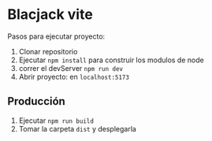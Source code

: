# Blacjack vite 

Pasos para ejecutar proyecto: 

1. Clonar repositorio 
2. Ejecutar ```npm install``` para construir los modulos de node 
3. correr el devServer ```npm run dev``` 
4. Abrir proyecto: en ```localhost:5173```

## Producción 

1. Ejecutar ```npm run build```
2. Tomar la carpeta ```dist``` y desplegarla 